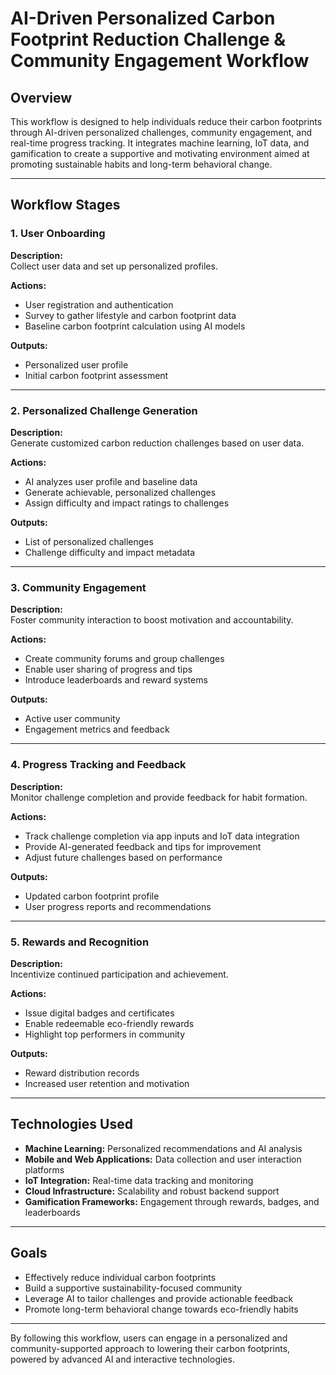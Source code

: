 # AI-Driven Personalized Carbon Footprint Reduction Challenge & Community Engagement Workflow

## Overview
This workflow is designed to help individuals reduce their carbon footprints through AI-driven personalized challenges, community engagement, and real-time progress tracking. It integrates machine learning, IoT data, and gamification to create a supportive and motivating environment aimed at promoting sustainable habits and long-term behavioral change.

---

## Workflow Stages

### 1. User Onboarding
**Description:**  
Collect user data and set up personalized profiles.

**Actions:**  
- User registration and authentication  
- Survey to gather lifestyle and carbon footprint data  
- Baseline carbon footprint calculation using AI models  

**Outputs:**  
- Personalized user profile  
- Initial carbon footprint assessment  

---

### 2. Personalized Challenge Generation
**Description:**  
Generate customized carbon reduction challenges based on user data.

**Actions:**  
- AI analyzes user profile and baseline data  
- Generate achievable, personalized challenges  
- Assign difficulty and impact ratings to challenges  

**Outputs:**  
- List of personalized challenges  
- Challenge difficulty and impact metadata  

---

### 3. Community Engagement
**Description:**  
Foster community interaction to boost motivation and accountability.

**Actions:**  
- Create community forums and group challenges  
- Enable user sharing of progress and tips  
- Introduce leaderboards and reward systems  

**Outputs:**  
- Active user community  
- Engagement metrics and feedback  

---

### 4. Progress Tracking and Feedback
**Description:**  
Monitor challenge completion and provide feedback for habit formation.

**Actions:**  
- Track challenge completion via app inputs and IoT data integration  
- Provide AI-generated feedback and tips for improvement  
- Adjust future challenges based on performance  

**Outputs:**  
- Updated carbon footprint profile  
- User progress reports and recommendations  

---

### 5. Rewards and Recognition
**Description:**  
Incentivize continued participation and achievement.

**Actions:**  
- Issue digital badges and certificates  
- Enable redeemable eco-friendly rewards  
- Highlight top performers in community  

**Outputs:**  
- Reward distribution records  
- Increased user retention and motivation  

---

## Technologies Used
- **Machine Learning:** Personalized recommendations and AI analysis  
- **Mobile and Web Applications:** Data collection and user interaction platforms  
- **IoT Integration:** Real-time data tracking and monitoring  
- **Cloud Infrastructure:** Scalability and robust backend support  
- **Gamification Frameworks:** Engagement through rewards, badges, and leaderboards  

---

## Goals
- Effectively reduce individual carbon footprints  
- Build a supportive sustainability-focused community  
- Leverage AI to tailor challenges and provide actionable feedback  
- Promote long-term behavioral change towards eco-friendly habits  

---

By following this workflow, users can engage in a personalized and community-supported approach to lowering their carbon footprints, powered by advanced AI and interactive technologies.